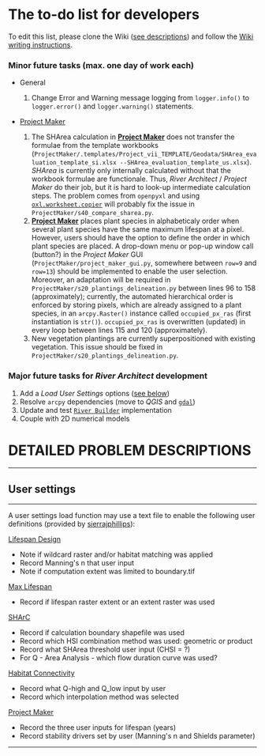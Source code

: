 The to-do list for developers
===========

To edit this list, please clone the Wiki ([see descriptions](DevGit)) and follow the [Wiki writing instructions](DevWiki).

### Minor future tasks (max. one day of work each)

- General
	1. Change Error and Warning message logging from `logger.info()` to `logger.error()` and `logger.warning()` statements.

- [Project Maker](ProjectMaker)
	1. The SHArea calculation in [**Project Maker**](ProjectMaker#pmSHArea) does not transfer the formulae from the template workbooks (`ProjectMaker/.templates/Project_vii_TEMPLATE/Geodata/SHArea_evaluation_template_si.xlsx --SHArea_evaluation_template_us.xlsx`). *SHArea* is currently only internally calculated without that the workbook formulae are functionale. Thus, *River Architect* / *Project Maker* do their job, but it is hard to look-up intermediate calculation steps. The problem comes from `openpyxl` and using [`oxl.worksheet.copier`](https://openpyxl.readthedocs.io/en/stable/_modules/openpyxl/worksheet/copier.html) will probably fix the issue in `ProjectMaker/s40_compare_sharea.py`.
	1. [**Project Maker**](ProjectMaker#pmplants) places plant species in alphabeticaly order when several plant species have the same maximum lifespan at a pixel. However, users should have the option to define the order in which plant species are placed. A drop-down menu or pop-up window call (button?) in the *Project Maker* GUI (`ProjectMaker/project_maker_gui.py`, somewhere between `row=9` and `row=13`) should be implemented to enable the user selection. Moreover, an adaptation will be required in `ProjectMaker/s20_plantings_delineation.py` between lines 96 to 158 (approximately); currently, the automated hierarchical order is enforced by storing pixels, which are already assigned to a plant species, in an `arcpy.Raster()` instance called `occupied_px_ras` (first instantiation is `str()`). `occupied_px_ras` is overwritten (updated) in every loop between lines 115 and 120 (approximately).
	1. New vegetation plantings are currently superpositioned with existing vegetation. This issue should be fixed in `ProjectMaker/s20_plantings_delineation.py`.
	

	

### Major future tasks for *River Architect* development

1. Add a *Load User Settings* options ([see below](#usrstgs))
1. Resolve `arcpy` dependencies (move to *QGIS* and [`gdal`](https://gdal.org))
1. Update and test [`River Builder`](RiverBuilder) implementation
1. Couple with 2D numerical models



# DETAILED PROBLEM DESCRIPTIONS
***

## User settings  <a name="usrstgs"></a>
***

A user settings load function may use a text file to enable the following user definitions (provided by [sierrajphillips](https://github.com/sierrajphillips)):

[Lifespan Design](LifespanDesign)
- Note if wildcard raster and/or habitat matching was applied
- Record Manning's n that user input
- Note if computation extent was limited to boundary.tif

[Max Lifespan](MaxLifespan)
- Record if lifespan raster extent or an extent raster was used

[SHArC](SHArC)
- Record if calculation boundary shapefile was used
- Record which HSI combination method was used: geometric or product
- Record what SHArea threshold user input (CHSI = ?)
- For Q - Area Analysis - which flow duration curve was used?

[Habitat Connectivity](Connectivity)
- Record what Q-high and Q_low input by user
- Record which interpolation method was selected

[Project Maker](ProjectMaker)
- Record the three user inputs for lifespan (years)
- Record stability drivers set by user (Manning's n and Shields parameter)

***
